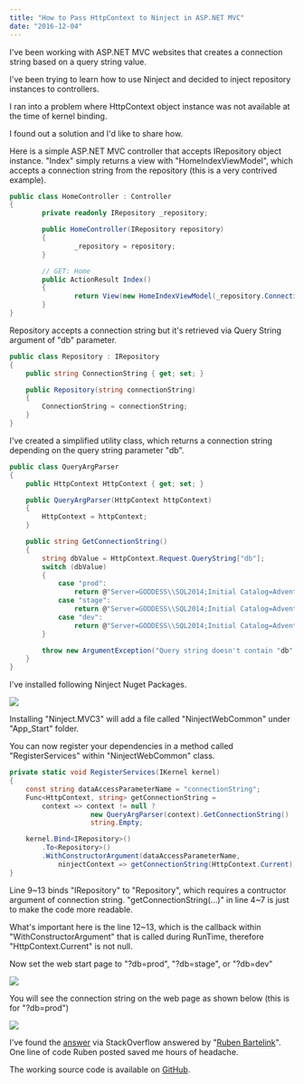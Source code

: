 ```yaml
---
title: "How to Pass HttpContext to Ninject in ASP.NET MVC"
date: "2016-12-04"
---
```


I've been working with ASP.NET MVC websites that creates a connection string based on a query string value.

I've been trying to learn how to use Ninject and decided to inject repository instances to controllers.

I ran into a problem where HttpContext object instance was not available at the time of kernel binding.

I found out a solution and I'd like to share how.

Here is a simple ASP.NET MVC controller that accepts IRepository object instance. "Index" simply returns a view with "HomeIndexViewModel", which accepts a connection string from the repository (this is a very contrived example).

<!-- prettier-ignore -->
```csharp
public class HomeController : Controller
{
		private readonly IRepository _repository;

		public HomeController(IRepository repository)
		{
				_repository = repository;
		}

		// GET: Home
		public ActionResult Index()
		{
				return View(new HomeIndexViewModel(_repository.ConnectionString));
		}
}
```

Repository accepts a connection string but it's retrieved via Query String argument of "db" parameter.

```csharp
public class Repository : IRepository
{
	public string ConnectionString { get; set; }

	public Repository(string connectionString)
	{
		ConnectionString = connectionString;
	}
}
```

I've created a simplified utility class, which returns a connection string depending on the query string parameter "db".

```csharp
public class QueryArgParser
{
	public HttpContext HttpContext { get; set; }

	public QueryArgParser(HttpContext httpContext)
	{
		HttpContext = httpContext;
	}

	public string GetConnectionString()
	{
		string dbValue = HttpContext.Request.QueryString["db"];
		switch (dbValue)
		{
			case "prod":
				return @"Server=GODDESS\\SQL2014;Initial Catalog=AdventureWorks2014;Integrated Security=SSPI";
			case "stage":
				return @"Server=GODDESS\\SQL2014;Initial Catalog=AdventureWorks2014Stage;Integrated Security=SSPI";
			case "dev":
				return @"Server=GODDESS\\SQL2014;Initial Catalog=AdventureWorks2014Dev;Integrated Security=SSPI";
		}

		throw new ArgumentException("Query string doesn't contain "db" parameter");
	}
}
```

I've installed following Ninject Nuget Packages.

![](http://i.imgur.com/X27wuyC.jpg)

Installing "Ninject.MVC3" will add a file called "NinjectWebCommon" under "App_Start" folder.

You can now register your dependencies in a method called "RegisterServices" within "NinjectWebCommon" class.

```csharp
private static void RegisterServices(IKernel kernel)
{
	const string dataAccessParameterName = "connectionString";
	Func<HttpContext, string> getConnectionString =
		context => context != null ?
                    new QueryArgParser(context).GetConnectionString() :
                    string.Empty;

	kernel.Bind<IRepository>()
		.To<Repository>()
		.WithConstructorArgument(dataAccessParameterName,
			ninjectContext => getConnectionString(HttpContext.Current));
}
```

Line 9~13 binds "IRepository" to "Repository", which requires a contructor argument of connection string. "getConnectionString(...)" in line 4~7 is just to make the code more readable.

What's important here is the line 12~13, which is the callback within "WithConstructorArgument" that is called during RunTime, therefore "HttpContext.Current" is not null.

Now set the web start page to "?db=prod", "?db=stage", or "?db=dev"

![](http://i.imgur.com/p4JDvMc.png)

You will see the connection string on the web page as shown below (this is for "?db=prod")

![](http://i.imgur.com/5Xy3fI0.png)

I've found the [answer](http://stackoverflow.com/a/3617961/4035) via StackOverflow answered by "[Ruben Bartelink](http://stackoverflow.com/users/11635/ruben-bartelink)". One line of code Ruben posted saved me hours of headache.

The working source code is available on [GitHub](https://github.com/dance2die/Blog.SlightEdgeCoder.NinjectHttpContext).
